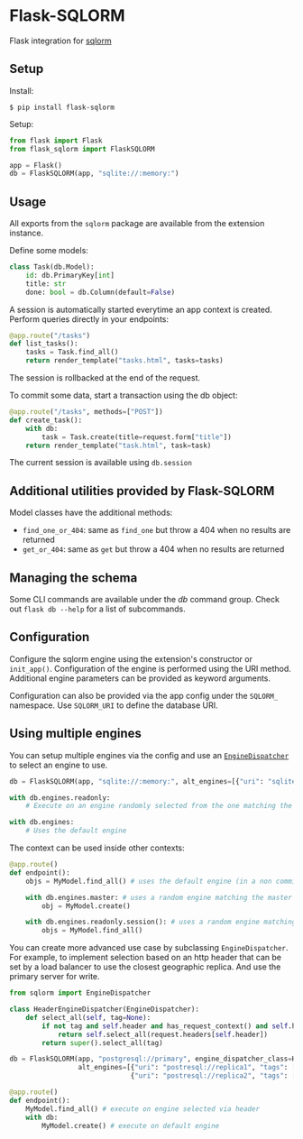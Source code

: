 # Flask-SQLORM

Flask integration for [sqlorm](https://github.com/hyperflask/sqlorm)

## Setup

Install:

    $ pip install flask-sqlorm

Setup:

```python
from flask import Flask
from flask_sqlorm import FlaskSQLORM

app = Flask()
db = FlaskSQLORM(app, "sqlite://:memory:")
```

## Usage

All exports from the `sqlorm` package are available from the extension instance.

Define some models:

```python
class Task(db.Model):
    id: db.PrimaryKey[int]
    title: str
    done: bool = db.Column(default=False)
```

A session is automatically started everytime an app context is created. Perform queries directly in your endpoints:

```python
@app.route("/tasks")
def list_tasks():
    tasks = Task.find_all()
    return render_template("tasks.html", tasks=tasks)
```

The session is rollbacked at the end of the request.

To commit some data, start a transaction using the db object:

```python
@app.route("/tasks", methods=["POST"])
def create_task():
    with db:
        task = Task.create(title=request.form["title"])
    return render_template("task.html", task=task)
```

The current session is available using `db.session`

## Additional utilities provided by Flask-SQLORM

Model classes have the additional methods:

 - `find_one_or_404`: same as `find_one` but throw a 404 when no results are returned
 - `get_or_404`: same as `get` but throw a 404 when no results are returned

## Managing the schema

Some CLI commands are available under the *db* command group. Check out `flask db --help` for a list of subcommands.

## Configuration

Configure the sqlorm engine using the extension's constructor or `init_app()`. Configuration of the engine is performed using the URI method.
Additional engine parameters can be provided as keyword arguments.

Configuration can also be provided via the app config under the `SQLORM_` namespace. Use `SQLORM_URI` to define the database URI.

## Using multiple engines

You can setup multiple engines via the config and use an [`EngineDispatcher`](https://hyperflask.github.io/sqlorm/engine/#engine-dispatcher) to select an engine to use.

```py
db = FlaskSQLORM(app, "sqlite://:memory:", alt_engines=[{"uri": "sqlite://:memory", "tags": ["readonly"]}])

with db.engines.readonly:
    # Execute on an engine randomly selected from the one matching the readonly tag

with db.engines:
    # Uses the default engine
```

The context can be used inside other contexts:

```py
@app.route()
def endpoint():
    objs = MyModel.find_all() # uses the default engine (in a non commit transaction)

    with db.engines.master: # uses a random engine matching the master tag (in a committed transaction)
        obj = MyModel.create()

    with db.engines.readonly.session(): # uses a random engine matching the readonly tag (in a non commit transaction)
        objs = MyModel.find_all()
```

You can create more advanced use case by subclassing `EngineDispatcher`. For example, to implement selection based on an http header that can be set by a load balancer to use the closest geographic replica. And use the primary server for write.

```py
from sqlorm import EngineDispatcher

class HeaderEngineDispatcher(EngineDispatcher):
    def select_all(self, tag=None):
        if not tag and self.header and has_request_context() and self.header in request.headers:
            return self.select_all(request.headers[self.header])
        return super().select_all(tag)

db = FlaskSQLORM(app, "postgresql://primary", engine_dispatcher_class=HeaderEngineDispatcher,
                 alt_engines=[{"uri": "postresql://replica1", "tags": ["usa"]},
                              {"uri": "postresql://replica2", "tags": ["europe"]}])

@app.route()
def endpoint():
    MyModel.find_all() # execute on engine selected via header
    with db:
        MyModel.create() # execute on default engine
```